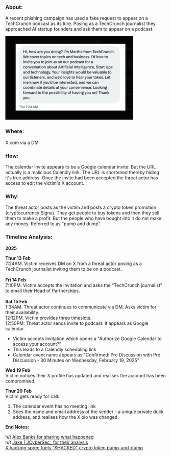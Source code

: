 
### About: 
A recent phishing campaign has used a fake request to appear on a TechCrunch podcast as its lure. Posing as a TechCrunch journalist they approached AI startup founders and ask them to appear on a podcast. 

<img
src="https://github.com/thequietlife/phishing-analysis/blob/e827054fb9eef2d7832f756706501c8b094e5b06/images/%22TechCrunch%22%20invite.png"
alt="DM from fake journalist" width="400"/>


### Where: 
X.com via a DM

### How: 
The calendar invite appears to be a Google calendar invite. But the URL actually is a malicious Calendly link. The URL is shortened thereby hiding it's true address. Once the invite had been accepted the threat actor has access to edit the victim's X account. 

### Why: 
The threat actor posts as the victim and posts a crypto token promotion (cryptocurrency Signa). They get people to buy tokens and then they sell them to make a profit. But the people who have bought into it do not make any money. Referred to as "pump and dump". 

### Timeline Analysis:

**2025** <br>

**Thur 13 Feb** <br>
7:24AM. Victim receives DM on X from a threat actor posing as a TechCrunch journalist inviting them to be on a podcast. <br>
<br>
**Fri 14 Feb** <br>
7:10PM. Victim accepts the invitation and asks the "TechCrunch journalist" to email their Head of Partnerships. <br>
<br>
**Sat 15 Feb** <br>
1:34AM. Threat actor continues to communicate via DM. Asks victim for their availability. <br>
12:12PM. Victim provides three timeslots. <br>
12:50PM. Threat actor sends invite to podcast. It appears as Google calendar. <br>

* Victim accepts invitation which opens a "Authorize Google Calendar to access your account?"
* This leads to a Calendly scheduling link
* Calendar event name appears as "Confirmed: Pre Discussion with Pre Discussion - 30 Minutes on Wednesday, February 19, 2025"

**Wed 19 Feb** <br>
Victim notices their X profile has updated and realises the account has been compromised.

**Thur 20 Feb** <br>
Victim gets ready for call:
1. The calendar event has no meeting link
2. Sees the name and email address of the sender - a unique private duck address, and realises how the X bio was changed.



**End Notes:**

h/t [Alex Banks for sharing what happened](https://x.com/thealexbanks/status/1892278711267053641) <br>
h/t [Jake | JCyberSec_ for their analysis](https://x.com/JCyberSec_/status/1892475501274358054) <br>
[X hacking spree fuels "$HACKED" crypto token pump-and-dump](https://www.bleepingcomputer.com/news/security/x-hacking-spree-fuels-hacked-crypto-token-pump-and-dump/)







